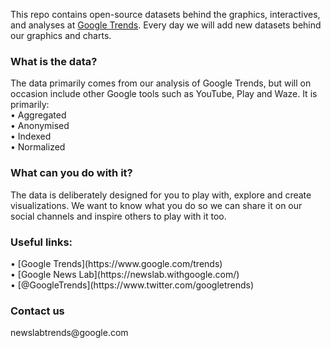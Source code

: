 This repo contains open-source datasets behind the graphics, interactives, and analyses at [Google Trends](https://www.google.com/trends). Every day we will add new datasets behind our graphics and charts.

<h3>What is the data?</h3>
The data primarily comes from our analysis of Google Trends, but will on occasion include other Google tools such as YouTube, Play and Waze. It is primarily:<br>
• Aggregated<br>
• Anonymised<br>
• Indexed<br>
• Normalized

<h3>What can you do with it?</h3>
The data is deliberately designed for you to play with, explore and create visualizations. We want to know what you do so we can share it on our social channels and inspire others to play with it too.

<h3>Useful links:</h3>
• [Google Trends](https://www.google.com/trends)<br>
• [Google News Lab](https://newslab.withgoogle.com/)<br>
• [@GoogleTrends](https://www.twitter.com/googletrends)<br>

<h3>Contact us</h3>
newslabtrends@google.com
